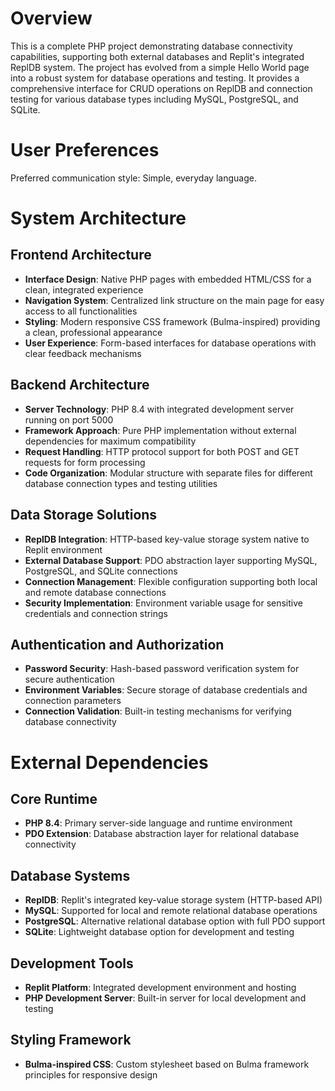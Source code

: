 # Overview

This is a complete PHP project demonstrating database connectivity capabilities, supporting both external databases and Replit's integrated ReplDB system. The project has evolved from a simple Hello World page into a robust system for database operations and testing. It provides a comprehensive interface for CRUD operations on ReplDB and connection testing for various database types including MySQL, PostgreSQL, and SQLite.

# User Preferences

Preferred communication style: Simple, everyday language.

# System Architecture

## Frontend Architecture
- **Interface Design**: Native PHP pages with embedded HTML/CSS for a clean, integrated experience
- **Navigation System**: Centralized link structure on the main page for easy access to all functionalities
- **Styling**: Modern responsive CSS framework (Bulma-inspired) providing a clean, professional appearance
- **User Experience**: Form-based interfaces for database operations with clear feedback mechanisms

## Backend Architecture
- **Server Technology**: PHP 8.4 with integrated development server running on port 5000
- **Framework Approach**: Pure PHP implementation without external dependencies for maximum compatibility
- **Request Handling**: HTTP protocol support for both POST and GET requests for form processing
- **Code Organization**: Modular structure with separate files for different database connection types and testing utilities

## Data Storage Solutions
- **ReplDB Integration**: HTTP-based key-value storage system native to Replit environment
- **External Database Support**: PDO abstraction layer supporting MySQL, PostgreSQL, and SQLite connections
- **Connection Management**: Flexible configuration supporting both local and remote database connections
- **Security Implementation**: Environment variable usage for sensitive credentials and connection strings

## Authentication and Authorization
- **Password Security**: Hash-based password verification system for secure authentication
- **Environment Variables**: Secure storage of database credentials and connection parameters
- **Connection Validation**: Built-in testing mechanisms for verifying database connectivity

# External Dependencies

## Core Runtime
- **PHP 8.4**: Primary server-side language and runtime environment
- **PDO Extension**: Database abstraction layer for relational database connectivity

## Database Systems
- **ReplDB**: Replit's integrated key-value storage system (HTTP-based API)
- **MySQL**: Supported for local and remote relational database operations
- **PostgreSQL**: Alternative relational database option with full PDO support
- **SQLite**: Lightweight database option for development and testing

## Development Tools
- **Replit Platform**: Integrated development environment and hosting
- **PHP Development Server**: Built-in server for local development and testing

## Styling Framework
- **Bulma-inspired CSS**: Custom stylesheet based on Bulma framework principles for responsive design